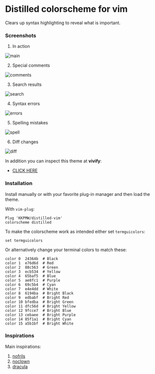 # Distilled colorscheme for vim #

Clears up syntax highlighting to reveal what is important.

### Screenshots ###

1. In action

![main](https://i.imgur.com/83DBttg.png)

2. Special comments

![comments](https://i.imgur.com/cYq8a9I.png)

3. Search results

![search](https://i.imgur.com/HjDTodn.png)

4. Syntax errors

![errors](https://i.imgur.com/3YYzl2c.png)

5. Spelling mistakes

![spell](https://i.imgur.com/ZgF0mRa.png)

6. Diff changes

![diff](https://i.imgur.com/UU5Ccw6.png)


In addition you can inspect this theme at **vivify**:

* [CLICK HERE](http://bytefluent.com/vivify/index.php?remote=raw.githubusercontent.com%2FKKPMW%2Fdistilled-vim%2Fmaster%2Fcolors%2Fdistilled.vim<Paste>)

### Installation ###

Install manually or with your favorite plug-in manager and then load the theme.

With `vim-plug`:

```VimL
Plug 'KKPMW/distilled-vim'
colorscheme distilled
```

To make the colorscheme work as intended either set `termguicolors`:

```VimL
set termguicolors
```

Or alternatively change your terminal colors to match these:

    color 0  24364b  # Black
    color 1  e76d6d  # Red
    color 2  88c563  # Green
    color 3  ecb534  # Yellow
    color 4  65baf5  # Blue
    color 5  ae8fc1  # Purple
    color 6  69c5b4  # Cyan
    color 7  e4e4dd  # White
    color 8  6194ba  # Bright Black
    color 9  edbabf  # Bright Red
    color 10 bfedba  # Bright Green
    color 11 dfc56d  # Bright Yellow
    color 12 9fcce7  # Bright Blue
    color 13 cebaee  # Bright Purple
    color 14 85f1a1  # Bright Cyan
    color 15 a5b1bf  # Bright White

### Inspirations ###

Main inspirations:

1. [nofrils](https://github.com/robertmeta/nofrils)
2. [noclown](http://vimcolors.com/635/noclown/dark)
3. [dracula](https://github.com/dracula/vim)

